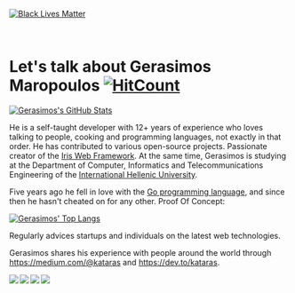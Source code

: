 [![Black Lives Matter](https://iris-go.com/images/blacklivesmatter_banner.png)](https://support.eji.org/give/153413/#!/donation/checkout)

<br/>

# Let's talk about Gerasimos Maropoulos [![HitCount](https://hits.dwyl.com/kataras/kataras.svg)](https://hits.dwyl.com/kataras/kataras)

[![Gerasimos's GitHub Stats](https://github-readme-stats.vercel.app/api?username=kataras&show_icons=false&theme=algolia)](https://bit.ly/2DRJEXJ)

He is a self-taught developer with 12+ years of experience who loves talking to people, cooking and programming languages, not exactly in that order. He has contributed to various open-source projects. Passionate creator of the [Iris Web Framework](https://iris-go.com/testimonials/). At the same time, Gerasimos is studying at the Department of Computer, Informatics and Telecommunications Engineering of the [International Hellenic University](https://www.linkedin.com/school/international-hellenic-university/).

Five years ago he fell in love with the [Go programming language](https://golang.org), and since then he hasn't cheated on for any other. Proof Of Concept:

[![Gerasimos' Top Langs](https://github-readme-stats.vercel.app/api/top-langs/?username=kataras&layout=compact&theme=algolia)](https://bit.ly/2DRJEXJ)

Regularly advices startups and individuals on the latest web technologies.

<!-- <a href="https://bit.ly/2DRJEXJ" target="_new">
  <img align="left" src="https://github-readme-stats.vercel.app/api?username=kataras&show_icons=true&theme=default" />
</a>

<a href="https://bit.ly/2DRJEXJ" target="_new">
  <img align="left" src="https://github-readme-stats.vercel.app/api/top-langs/?username=kataras&layout=compact" />
</a> -->



<!-- - [Iris Web Framework](https://github.com/kataras/iris)
- [HTTP/2 2020 Server Benchmarking tool](https://github.com/kataras/server-benchmarks)
- [Websocket Framework written in Go](https://github.com/kataras/neffos)
- [Fast and light HTTP router for Go](https://github.com/kataras/muxie)
- [Go-idiomatic View Engine](https://github.com/kataras/blocks)
- [Public URLs for exposing your local web server](https://github.com/kataras/tunnel)
- [Flexible and easy to use HTTP File Server for Go](https://github.com/kataras/httpfs)
- [Semver versioning for your Go APIs](https://github.com/kataras/versioning)
- [Sitemap Protocol implementation for Go](https://github.com/kataras/sitemap)
- [Use HTTP verbs in places where the client doesn't support it](https://github.com/kataras/methodoverride)
- [Logging Go Applications](https://github.com/kataras/golog)
- [The one and only hCaptcha package for Go](https://github.com/kataras/hcaptcha)
- [Unique Identifier for each HTTP request](https://github.com/kataras/requestid)
- [Extract the real HTTP client's Remote IP Address](https://github.com/kataras/realip)
- [Compression for Go (web) applications](https://github.com/kataras/compress)
- [Localization and internationalization support for Go](https://github.com/kataras/i18n) -->

Gerasimos shares his experience with people around the world through https://medium.com/@kataras and https://dev.to/kataras.

<a href="https://bit.ly/2DziHIH" target="_blank">
  <img align="left" style="max-height:97px" src="https://raw.githubusercontent.com/kataras/kataras/master/dev_to_top7-badge.png" />
</a>

<a href="https://bit.ly/3is7GaL" target="_blank">
  <img align="left" style="max-height:97px" src="https://raw.githubusercontent.com/kataras/kataras/master/dev_to_3yearclub.png" />
</a>

<a href="https://bit.ly/3itibeh" target="_blank">
  <img align="left" style="max-height:97px" src="https://raw.githubusercontent.com/kataras/kataras/master/dev_to_2yearclub.png" />
</a>

<a href="https://bit.ly/2PzfhIr" target="_blank">
  <img align="left" style="max-height:97px" src="https://raw.githubusercontent.com/kataras/kataras/master/dev_to_1yearclub.png" />
</a>

<!-- - [Go vs .NET Core in terms of HTTP performance](https://medium.com/hackernoon/go-vs-net-core-in-terms-of-http-performance-7535a61b67b8)
- [Iris Go vs .NET Core Kestrel in terms of HTTP performance](https://medium.com/hackernoon/iris-go-vs-net-core-kestrel-in-terms-of-http-performance-806195dc93d5)
- [How to Turn an Android Device into a Web Server](https://twitter.com/ThePracticalDev/status/892022594031017988)
- [A URL Shortener Service using Go, Iris and Bolt](https://dev.to/kataras/a-url-shortener-service-using-go-iris-and-bolt-3h9m)
- [A Todo MVC Application using Iris and Vue.js](https://medium.com/hackernoon/a-todo-mvc-application-using-iris-and-vue-js-5019ff870064)
- [How to build a file upload form using DropzoneJS and Go](https://medium.com/hackernoon/how-to-build-a-file-upload-form-using-dropzonejs-and-go-8fb9f258a991)
- [How to display existing files on server using DropzoneJS and Go](https://medium.com/hackernoon/how-to-display-existing-files-on-server-using-dropzonejs-and-go-53e24b57ba19) -->

<!-- <br/>
He is always available for you...

<br/><br/>

[![LinkedIn](https://raw.githubusercontent.com/kataras/kataras/master/linkedin-icon.png)](https://www.linkedin.com/in/gerasimos-maropoulos/) &nbsp;&nbsp; [![Twitter](https://raw.githubusercontent.com/kataras/kataras/master/twitter-icon.png)](https://twitter.com/makismaropoulos) -->
